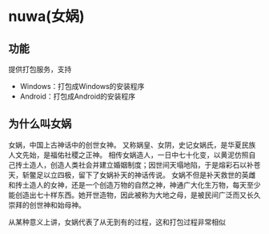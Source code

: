 # nuwa(女娲)

## 功能
提供打包服务，支持
- Windows：打包成Windows的安装程序
- Android：打包成Android的安装程序

## 为什么叫女娲
女娲，中国上古神话中的创世女神。
又称娲皇、女阴，史记女娲氏，是华夏民族人文先始，是福佑社稷之正神。
相传女娲造人，一日中七十化变，以黄泥仿照自己抟土造人，创造人类社会并建立婚姻制度；因世间天塌地陷，于是熔彩石以补苍天，斩鳖足以立四极，留下了女娲补天的神话传说。
女娲不但是补天救世的英雌和抟土造人的女神，还是一个创造万物的自然之神，神通广大化生万物，每天至少能创造出七十样东西。她开世造物，因此被称为大地之母，是被民间广泛而又长久崇拜的创世神和始母神。

从某种意义上讲，女娲代表了从无到有的过程，这和打包过程非常相似
